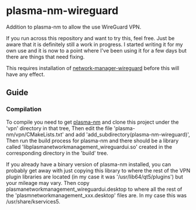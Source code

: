 # plasma-nm-wireguard
Addition to plasma-nm to allow the use WireGuard VPN.

If you run across this repository and want to try this, feel free. Just be aware that it is definitely still a work in progress. I started writing it for my own use and it is now to a point where I've been using it for a few days but there are things that need fixing.

This requires installation of [network-manager-wireguard](https://github.com/max-moser/network-manager-wireguard) before this will have any effect.

## Guide

### Compilation
To compile you need to get [plasma-nm](https://github.com/KDE/plasma-nm) and clone this project under the 'vpn' directory in that tree, Then edit the file 'plasma-nm/vpn/CMakeLists.txt' and add 'add_subdirectory(plasma-nm-wireguard)', Then run the build process for plasma-nm and there should be a library called 'libplasmanetworkmanagement_wireguardui.so' created in the corresponding directory in the 'build' tree.

If you already have a binary version of plasma-nm installed, you can probably get away with just copying this library to where the rest of the VPN plugin libraries are located (in my case it was '/usr/lib64/qt5/plugins') but your mileage may vary. Then copy plasmanetworkmanagement_wireguardui.desktop to where all the rest of the 'plasmnetworkmanagement_xxx.desktop' files are. In my case this was /usr/share/kservices5.

